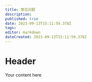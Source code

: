 ```yaml
---
title: 常见问题
description: 
published: true
date: 2023-09-13T15:11:59.378Z
tags: 
editor: markdown
dateCreated: 2023-09-13T15:11:59.378Z
---
```


# Header
Your content here